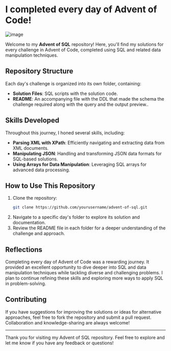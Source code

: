 # I completed every day of Advent of Code!

![image](https://github.com/user-attachments/assets/c8eb3e2f-e4e1-44bc-a17a-85da21de26c5)

Welcome to my **Advent of SQL** repository! Here, you'll find my solutions for every challenge in Advent of Code, completed using SQL and related data manipulation techniques.

## Repository Structure

Each day's challenge is organized into its own folder, containing:
- **Solution Files**: SQL scripts with the solution code.
- **README**: An accompanying file with the DDL that made the schema the challenge required along with the query and the output preview..

## Skills Developed

Throughout this journey, I honed several skills, including:

- **Parsing XML with XPath**: Efficiently navigating and extracting data from XML documents.
- **Manipulating JSON**: Handling and transforming JSON data formats for SQL-based solutions.
- **Using Arrays for Data Manipulation**: Leveraging SQL arrays for advanced data processing.

## How to Use This Repository

1. Clone the repository:
   ```bash
   git clone https://github.com/yourusername/advent-of-sql.git
   ```
2. Navigate to a specific day's folder to explore its solution and documentation.
3. Review the README file in each folder for a deeper understanding of the challenge and approach.

## Reflections

Completing every day of Advent of Code was a rewarding journey. It provided an excellent opportunity to dive deeper into SQL and data manipulation techniques while tackling diverse and challenging problems. I plan to continue refining these skills and exploring more ways to apply SQL in problem-solving.

## Contributing

If you have suggestions for improving the solutions or ideas for alternative approaches, feel free to fork the repository and submit a pull request. Collaboration and knowledge-sharing are always welcome!

---

Thank you for visiting my Advent of SQL repository. Feel free to explore and let me know if you have any feedback or questions!


